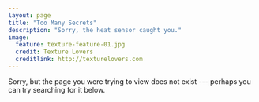```yaml
---
layout: page
title: "Too Many Secrets"
description: "Sorry, the heat sensor caught you."
image:
  feature: texture-feature-01.jpg
  credit: Texture Lovers
  creditlink: http://texturelovers.com
---  
```


Sorry, but the page you were trying to view does not exist --- perhaps you can try searching for it below.

<script type="text/javascript">
  var GOOG_FIXURL_LANG = 'en';
  var GOOG_FIXURL_SITE = '{{ site.url }}'
</script>
<script type="text/javascript"
  src="http://linkhelp.clients.google.com/tbproxy/lh/wm/fixurl.js">
</script>